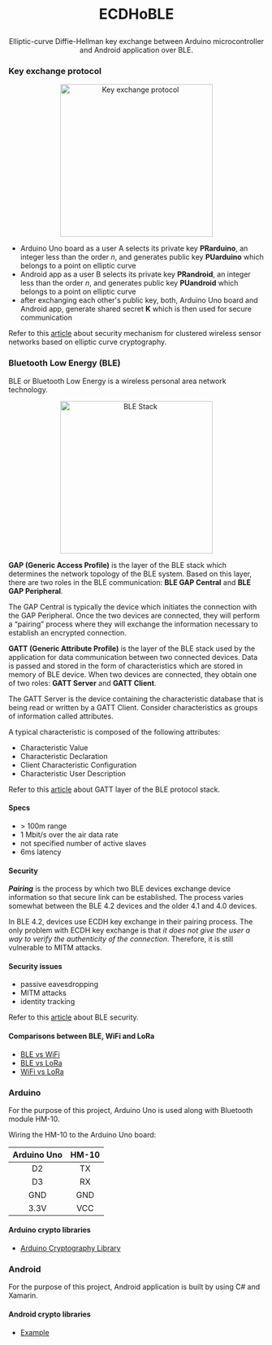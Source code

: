 # <p align="center">ECDHoBLE</p>
<p align="center">Elliptic-curve Diffie-Hellman key exchange between Arduino microcontroller and Android application over BLE.</p>

### Key exchange protocol

<p align="center">
  <img alt="Key exchange protocol" src="https://github.com/m-peko/ECDHoBLE/blob/master/docs/resources/KeyExchangeProtocol.jpg" height="300px"/>
</p>

- Arduino Uno board as a user A selects its private key **PRarduino**, an integer less than the order *n*, and generates public key **PUarduino** which belongs to a point on elliptic curve
- Android app as a user B selects its private key **PRandroid**, an integer less than the order *n*, and generates public key **PUandroid** which belongs to a point on elliptic curve
- after exchanging each other's public key, both, Arduino Uno board and Android app, generate shared secret **K** which is then used for secure communication

Refer to this [article](http://www.ieeesmc.org/newsletters/back/2010_12/main_article3.html) about security mechanism for clustered wireless sensor networks based on elliptic curve cryptography.

### Bluetooth Low Energy (BLE)

BLE or Bluetooth Low Energy is a wireless personal area network technology.

<p align="center">
  <img alt="BLE Stack" src="https://github.com/m-peko/ECDHoBLE/blob/master/docs/resources/BleStack.jpg" height="300px"/>
</p>

**GAP (Generic Access Profile)** is the layer of the BLE stack which determines the network topology of the BLE system. Based on this layer, there are two roles in the BLE communication: **BLE GAP Central** and **BLE GAP Peripheral**.

The GAP Central is typically the device which initiates the connection with the GAP Peripheral. Once the two devices are connected, they will perform a “pairing” process where they will exchange the information necessary to establish an encrypted connection.

**GATT (Generic Attribute Profile)** is the layer of the BLE stack used by the application for data communication between two connected devices. Data is passed and stored in the form of characteristics which are stored in memory of BLE device. When two devices are connected, they obtain one of two roles: **GATT Server** and **GATT Client**.

The GATT Server is the device containing the characteristic database that is being read or written by a GATT Client. Consider characteristics as groups of information called attributes.

A typical characteristic is composed of the following attributes:

- Characteristic Value
- Characteristic Declaration
- Client Characteristic Configuration
- Characteristic User Description

Refer to this [article](http://dev.ti.com/tirex/content/simplelink_cc2640r2_sdk_1_40_00_45/docs/blestack/ble_user_guide/html/ble-stack-3.x/gatt.html) about GATT layer of the BLE protocol stack.

#### Specs

- \> 100m range
- 1 Mbit/s over the air data rate
- not specified number of active slaves
- 6ms latency

#### Security 

***Pairing*** is the process by which two BLE devices exchange device information so that secure link can be established. The process varies somewhat between the BLE 4.2 devices and the older 4.1 and 4.0 devices.

In BLE 4.2, devices use ECDH key exchange in their pairing process. The only problem with ECDH key exchange is that *it does not give the user a way to verify the authenticity of the connection*. Therefore, it is still vulnerable to MITM attacks.

#### Security issues

- passive eavesdropping
- MITM attacks
- identity tracking

Refer to this [article](https://www.digikey.com/eewiki/display/Wireless/A+Basic+Introduction+to+BLE+Security) about BLE security. 

#### Comparisons between BLE, WiFi and LoRa

- [BLE vs WiFi](https://hackernoon.com/ble-vs-wi-fi-a-comparison-of-wireless-technology-for-iot-product-development-1c7be179f379)
- [BLE vs LoRa](https://www.mwrf.com/systems/lorable-puts-iot-everywhere-map)
- [WiFi vs LoRa](https://medium.com/bytes-io/lora-vs-wifi-3-questions-d9c93137fca)

### Arduino

For the purpose of this project, Arduino Uno is used along with Bluetooth module HM-10.

Wiring the HM-10 to the Arduino Uno board:

| Arduino Uno | HM-10 |
|:-----------:|:-----:|
|      D2     |   TX  |
|      D3     |   RX  |
|     GND     |  GND  |
|    3.3V     |  VCC  |

#### Arduino crypto libraries

- [Arduino Cryptography Library](https://rweather.github.io/arduinolibs/index.html)

### Android

For the purpose of this project, Android application is built by using C# and Xamarin.

#### Android crypto libraries

 - [Example](https://github.com/joelwass/Android-BLE-Connect-Example)
